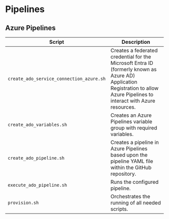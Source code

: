 # Pipelines

## Azure Pipelines

| Script                                   | Description                                                                                                                                                                |
|------------------------------------------|----------------------------------------------------------------------------------------------------------------------------------------------------------------------------|
| `create_ado_service_connection_azure.sh` | Creates a federated credential for the Microsoft Entra ID (formerly known as Azure AD) Application Registration to allow Azure Pipelines to interact with Azure resources. |
| `create_ado_variables.sh`                | Creates an Azure Pipelines variable group with required variables.                                                                                                         |
| `create_ado_pipeline.sh`                 | Creates a pipeline in Azure Pipelines based upon the pipeline YAML file within the GitHub repository.                                                                      |
| `execute_ado_pipeline.sh`                | Runs the configured pipeline.                                                                                                                                              |
| `provision.sh`                           | Orchestrates the running of all needed scripts.                                                                                                                            |
